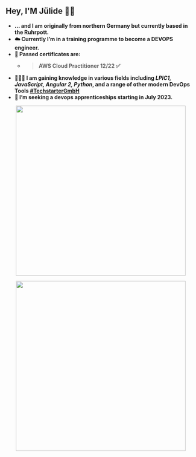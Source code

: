 ## <b> Hey, I'M Jülide :ok_woman:
<!--


- 🔭 I’m currently working on ...
- 🌱 I’m currently learning ...
- 👯 I’m looking to collaborate on ...
- 🤔 I’m looking for help with ...
- 💬 Ask me about ...
 How to reach me: ...
- 😄 Pronouns: ...
- ⚡ Fun fact: ... -->

- ... and I am originally from northern Germany but currently based in the Ruhrpott.
- :cloud: Currently I’m in a training programme to become a DEVOPS engineer.
- 🥰 Passed certificates are: 
  * > AWS Cloud Practitioner 12/22 :white_check_mark:
- 🏋🏼‍♀️ I am gaining knowledge in various fields including _LPIC1, JavaScript, Angular 2, Python_, and a range of other modern DevOps Tools [#TechstarterGmbH](https://github.com/TechstarterGmbH)
- :muscle: I’m seeking a devops apprenticeships starting in July 2023.

<p align="center" dir="auto">
	<a target="_blank" rel="noopener noreferrer nofollow" href=https://github.com/ilushh/ilushh ><img width="450em" src="https://github-readme-stats-brewdihq.vercel.app/api/?username=ilushh&theme=aura_dark&bg_color=0C1117&count_private=true&show_icons=true&hide_border=true&include_all_commits=true&text_bold=false" style="max-width: 100%;"></a>
</p>

<p align="center" dir="auto">
	<a target="_blank" rel="noopener noreferrer nofollow" href="https://github-readme-stats-ilushh.vercel.app/api/top-langs" ><img width="450em" src="https://github-readme-stats.vercel.app/api/top-langs/?username=ilushh&theme=aura_dark&layout=compact&hide_border=true&bg_color=0C1117&card_width=350&langs_count=9&cache_seconds=7200&count_private=true"style="max-width: 100%;"></a>
</p>
